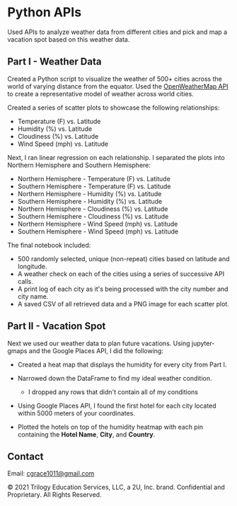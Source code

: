 # Python APIs
Used APIs to analyze weather data from different cities and pick and map a vacation spot based on this weather data.

## Part I - Weather Data
Created a Python script to visualize the weather of 500+ cities across the world of varying distance from the equator. Used the [OpenWeatherMap API](https://openweathermap.org/api) to create a representative model of weather across world cities.

Created a series of scatter plots to showcase the following relationships:

* Temperature (F) vs. Latitude
* Humidity (%) vs. Latitude
* Cloudiness (%) vs. Latitude
* Wind Speed (mph) vs. Latitude


Next, I ran linear regression on each relationship. I separated the plots into Northern Hemisphere and Southern Hemisphere:

* Northern Hemisphere - Temperature (F) vs. Latitude
* Southern Hemisphere - Temperature (F) vs. Latitude
* Northern Hemisphere - Humidity (%) vs. Latitude
* Southern Hemisphere - Humidity (%) vs. Latitude
* Northern Hemisphere - Cloudiness (%) vs. Latitude
* Southern Hemisphere - Cloudiness (%) vs. Latitude
* Northern Hemisphere - Wind Speed (mph) vs. Latitude
* Southern Hemisphere - Wind Speed (mph) vs. Latitude

The final notebook included:

* 500 randomly selected, unique (non-repeat) cities based on latitude and longitude.
* A weather check on each of the cities using a series of successive API calls.
* A print log of each city as it's being processed with the city number and city name.
* A saved CSV of all retrieved data and a PNG image for each scatter plot.

## Part II - Vacation Spot

Next we used our weather data to plan future vacations. Using jupyter-gmaps and the Google Places API, I did the following:

* Created a heat map that displays the humidity for every city from Part I.

* Narrowed down the DataFrame to find my ideal weather condition.

  *  I dropped any rows that didn't contain all of my conditions

* Using Google Places API, I found the first hotel for each city located within 5000 meters of your coordinates.

* Plotted the hotels on top of the humidity heatmap with each pin containing the **Hotel Name**, **City**, and **Country**.

## Contact
Email: cgrace1011@gmail.com



© 2021 Trilogy Education Services, LLC, a 2U, Inc. brand. Confidential and Proprietary. All Rights Reserved.

